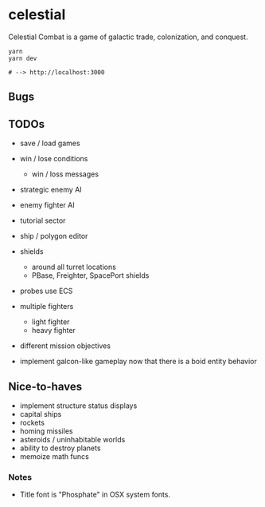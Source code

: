 # celestial

Celestial Combat is a game of galactic trade, colonization, and conquest. 

```
yarn
yarn dev

# --> http://localhost:3000
```

## Bugs

## TODOs
- save / load games

- win / lose conditions
    - win / loss messages
    
- strategic enemy AI
- enemy fighter AI
- tutorial sector

- ship / polygon editor

- shields
    - around all turret locations
    - PBase, Freighter, SpacePort shields

- probes use ECS

- multiple fighters
    - light fighter
    - heavy fighter
- different mission objectives

- implement galcon-like gameplay now that there is a boid entity behavior

## Nice-to-haves

- implement structure status displays
- capital ships
- rockets
- homing missiles
- asteroids / uninhabitable worlds
- ability to destroy planets
- memoize math funcs


### Notes

- Title font is "Phosphate" in OSX system fonts.
